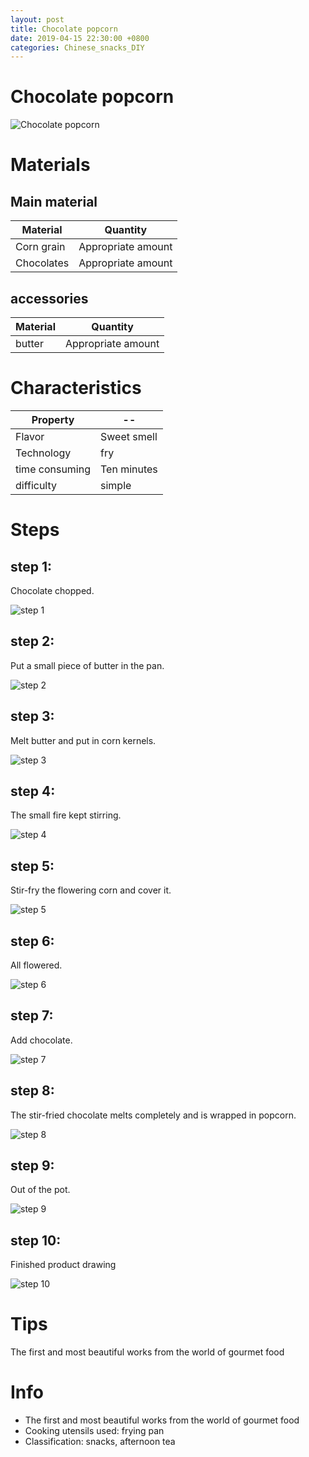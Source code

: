 ```yaml
---
layout: post
title: Chocolate popcorn
date: 2019-04-15 22:30:00 +0800
categories: Chinese_snacks_DIY
---
```


# Chocolate popcorn

![Chocolate popcorn]({{site.baseurl}}/img/419512/419512.jpg)

# Materials


## Main material

Material|Quantity
--|--
Corn grain|Appropriate amount
Chocolates|Appropriate amount

## accessories

Material|Quantity
--|--
butter|Appropriate amount

# Characteristics

Property|--
--|--
Flavor|Sweet smell
Technology|fry
time consuming|Ten minutes
difficulty|simple

# Steps

## step 1:

Chocolate chopped.

![step 1]({{site.baseurl}}/img/419512/1.jpg)

## step 2:

Put a small piece of butter in the pan.

![step 2]({{site.baseurl}}/img/419512/2.jpg)

## step 3:

Melt butter and put in corn kernels.

![step 3]({{site.baseurl}}/img/419512/3.jpg)

## step 4:

The small fire kept stirring.

![step 4]({{site.baseurl}}/img/419512/4.jpg)

## step 5:

Stir-fry the flowering corn and cover it.

![step 5]({{site.baseurl}}/img/419512/5.jpg)

## step 6:

All flowered.

![step 6]({{site.baseurl}}/img/419512/6.jpg)

## step 7:

Add chocolate.

![step 7]({{site.baseurl}}/img/419512/7.jpg)

## step 8:

The stir-fried chocolate melts completely and is wrapped in popcorn.

![step 8]({{site.baseurl}}/img/419512/8.jpg)

## step 9:

Out of the pot.

![step 9]({{site.baseurl}}/img/419512/9.jpg)

## step 10:

Finished product drawing

![step 10]({{site.baseurl}}/img/419512/10.jpg)

# Tips

The first and most beautiful works from the world of gourmet food

# Info

- The first and most beautiful works from the world of gourmet food
- Cooking utensils used: frying pan
- Classification: snacks, afternoon tea